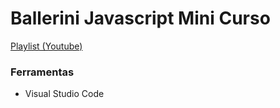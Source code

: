 # Ballerini Javascript Mini Curso

[Playlist (Youtube)](https://www.youtube.com/watch?v=Z7mnxUI4u00&list=PLhkO7OMKgT_rRK3qvJsZAy3jrkupOxD_h&index=8)

### Ferramentas
- Visual Studio Code
